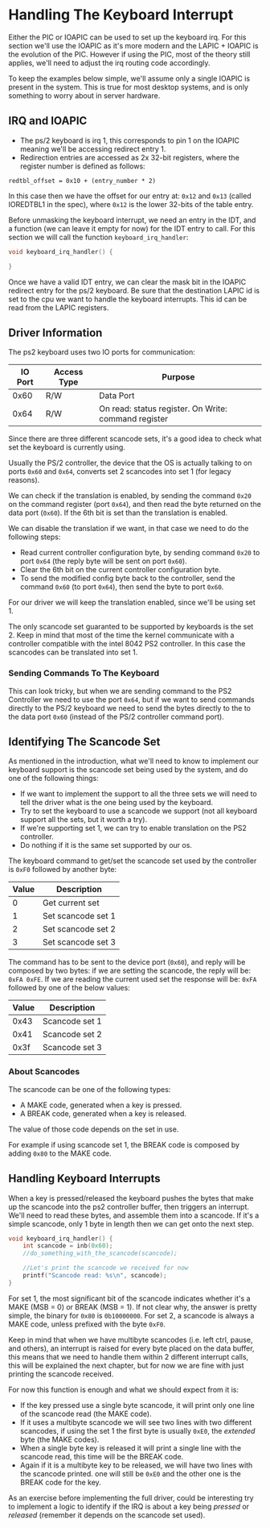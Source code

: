 # Handling The Keyboard Interrupt

Either the PIC or IOAPIC can be used to set up the keyboard irq. For this section we'll use the IOAPIC as it's more modern and the LAPIC + IOAPIC is the evolution of the PIC. However if using the PIC, most of the theory still applies, we'll need to adjust the irq routing code accordingly.

To keep the examples below simple, we'll assume only a single IOAPIC is present in the system. This is true for most desktop systems, and is only something to worry about in server hardware.

## IRQ and IOAPIC

* The ps/2 keyboard is irq 1, this corresponds to pin 1 on the IOAPIC meaning we'll be accessing redirect entry 1. 
* Redirection entries are accessed as 2x 32-bit registers, where the register number is defined as follows: 

```
redtbl_offset = 0x10 + (entry_number * 2)
```

In this case then we have the offset for our entry at: `0x12` and `0x13` (called IOREDTBL1 in the spec), where `0x12` is the lower 32-bits of the table entry. 

Before unmasking the keyboard interrupt, we need an entry in the IDT, and a function (we can leave it empty for now) for the IDT entry to call. For this section we will call the function `keyboard_irq_handler`:

```c
void keyboard_irq_handler() {

}
```
 
Once we have a valid IDT entry, we can clear the mask bit in the IOAPIC redirect entry for the ps/2 keyboard. Be sure that the destination LAPIC id is set to the cpu we want to handle the keyboard interrupts.
This id can be read from the LAPIC registers.


## Driver Information

The ps2 keyboard uses two IO ports for communication: 

| IO Port | Access Type | Purpose                                                         |
|---------|-------------|-----------------------------------------------------------------|
|  0x60   | R/W         | Data Port                                                       | 
|  0x64   | R/W         | On read: status register. On Write: command register            | 

Since there are three different scancode sets, it's a good idea to check what set the keyboard is currently using.

Usually the PS/2 controller, the device that the OS is actually talking to on ports `0x60` and `0x64`, converts set 2 scancodes into set 1 (for legacy reasons).

We can check if the translation is enabled, by sending the command `0x20` on the command register (port `0x64`), and then read the byte returned on the data port (`0x60`). If the 6th bit is set than the translation is enabled.

We can disable the translation if we want, in that case we need to do the following steps:
   - Read current controller configuration byte, by sending command `0x20` to port `0x64` (the reply byte will be sent on port `0x60`).
   - Clear the 6th bit on the current controller configuration byte.
   - To send the modified config byte back to the controller, send the command `0x60` (to port `0x64`), then send the byte to port `0x60`.

For our driver we will keep the translation enabled, since we'll be using set 1.

The only scancode set guaranted to be supported by keyboards is the set 2. Keep in mind that most of the time the kernel communicate with a controller compatible with the intel 8042 PS2 controller. In this case the scancodes can be translated into set 1.


### Sending Commands To The Keyboard

This can look tricky, but when we are sending command to the PS2 Controller we need to use the port `0x64`, but if we want to send commands directly to the PS/2 keyboard  we need to send the bytes directly to the to the data port `0x60` (instead of the PS/2 controller command port).

## Identifying The Scancode Set

As mentioned in the introduction, what we'll need to know to implement our keyboard support is the scancode set being used by the system, and do one of the following things:

* If we want to implement the support to all the three sets we will need to tell the driver what is the one being used by the keyboard.
* Try to set the keyboard to use a scancode we support (not all keyboard support all the sets, but it worth a try).
* If we're supporting set 1, we can try to enable translation on the PS2 controller.
* Do nothing if it is the same set supported by our os.

The keyboard command to get/set the scancode set used by the controller is `0xF0` followed by another byte:

| Value | Description           |
|-------|-----------------------|
|   0   | Get current set       |
|   1   | Set scancode set 1    |
|   2   | Set scancode set 2    |
|   3   | Set scancode set 3    |

The command has to be sent to the device port (`0x60`), and reply will be composed by two bytes: if we are setting the scancode, the reply will be: `0xFA 0xFE`. If we are reading the current used set the response will be: `0xFA` followed by one of the below values:

| Value | Description       |
|-------|-------------------|
| 0x43  | Scancode set 1    |
| 0x41  | Scancode set 2    |
| 0x3f  | Scancode set 3    |

### About Scancodes

The scancode can be one of the following types: 

* A MAKE code, generated when a key is pressed. 
* A BREAK code, generated when a key is released.

The value of those code depends on the set in use.

For example if using scancode set 1, the BREAK code is composed by adding `0x80` to the MAKE code.

## Handling Keyboard Interrupts

When a key is pressed/released the keyboard pushes the bytes that make up the scancode into the ps2 controller buffer, then triggers an interrupt. We'll need to read these bytes, and assemble them into a scancode.
If it's a simple scancode, only 1 byte in length then we can get onto the next step.

```C
void keyboard_irq_handler() {
    int scancode = inb(0x60);
    //do_something_with_the_scancode(scancode);

    //Let's print the scancode we received for now
    printf("Scancode read: %s\n", scancode);
}

```

For set 1, the most significant bit of the scancode indicates whether it's a MAKE (MSB = 0) or BREAK (MSB = 1). If not clear why, the answer is pretty simple, the binary for `0x80` is `0b10000000`.
For set 2, a scancode is always a MAKE code, unless prefixed with the byte `0xF0`.

Keep in mind that when we have multibyte scancodes (i.e. left ctrl, pause, and others), an interrupt is raised for every byte placed on the data buffer, this means that we need to handle them within 2 different interrupt calls, this will be explained the next chapter, but for now we are fine with just printing the scancode received.

For now this function is enough and what we should expect from it is:

* If the key pressed use a single byte scancode, it will print only one line of the scancode read (the MAKE code).
* If it uses a multibyte scancode we will see two lines with two different scancodes, if using the set 1 the first byte is usually `0xE0`, the _extended_ byte (the MAKE codes).
* When a single byte key is released it will print a single line with the scancode read, this time will be the BREAK code.
* Again if it is a multibyte key to be released, we will have two lines with the scancode printed. one will still be `0xE0` and the other one is the BREAK code for the key.

As an exercise before implementing the full driver, could be interesting try to implement a logic to identify if the IRQ is about a key being _pressed_ or _released_ (remember it depends on the scancode set used).

